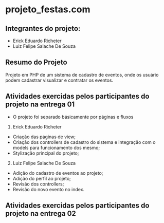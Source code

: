 # projeto_festas.com

## Integrantes do projeto:

- Erick Eduardo Richeter
- Luiz Felipe Salache De Souza

## Resumo do Projeto

Projeto em PHP de um sistema de cadastro de eventos, onde os usuário podem cadastrar visualizar e contratar os eventos.

## Atividades exercidas pelos participantes do projeto na entrega 01

- O projeto foi separado básicamente por páginas e fluxos

1. Erick Eduardo Richeter

- Criação das páginas de view;
- Criação dos controllers de cadastro do sistema e integração com o models para funcionamento dos mesmo;
- Stylização principal do projeto;

2. Luiz Felipe Salache De Souza

- Adição do cadastro de eventos ao projeto;
- Adição do perfil ao projeto;
- Revisão dos controllers;
- Revisão do novo evento no index.

## Atividades exercidas pelos participantes do projeto na entrega 02

